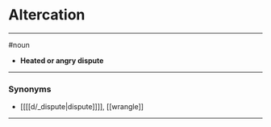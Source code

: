 # Altercation
---
#noun
- **Heated or angry dispute**
---
### Synonyms
- [[[[d/_dispute|dispute]]]], [[wrangle]]
---
